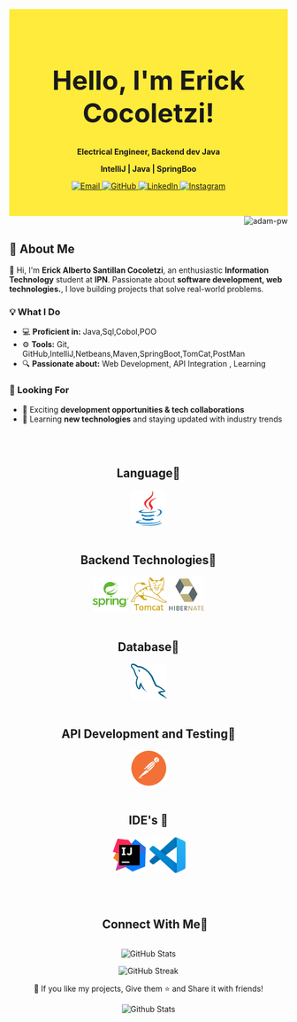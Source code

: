 <!-- Banner -->
<div align="center" style="background-color: #FFEB3B; padding: 2rem 1rem;">
  <h1 style="font-size: 3rem;">Hello, I'm Erick Cocoletzi!</h1>
  <p><strong>Electrical Engineer, Backend dev Java</strong></p>
  <p><strong>IntelliJ | Java | SpringBoo</strong></p>

  <!-- Social Icons -->
  <p>
  <a href="mailto:erickalbertosantillancocoletzi@gmail.com">
  <img src="https://img.icons8.com/ios-filled/40/000000/new-post.png" alt="Email"/>
</a>
    <a href="https://github.com/cocoletzi64" target="_blank">
      <img src="https://img.icons8.com/ios-glyphs/40/000000/github.png" alt="GitHub"/>
    </a>
    <a href="https://www.linkedin.com/in/santillan-cocoletzi-erick-alberto-405881339/" target="_blank">
      <img src="https://img.icons8.com/ios-filled/40/000000/linkedin.png" alt="LinkedIn"/>
    </a>
    <a href="https://www.instagram.com/erick_cocoletzi/o" target="_blank">
      <img src="https://img.icons8.com/ios-filled/40/000000/instagram-new.png" alt="Instagram"/>
    </a>
  </p>
</div>



<!--GIF -->
<div style="display: flex; justify-content: flex-end;">
  <img align="right" src="https://github.com/Adam-pw/Adam-pw/blob/main/animation_500_kxa883sd.gif" alt="adam-pw"   />    
</div>


<!--- About me-->
## 🚀 About Me  

👋 Hi, I'm **Erick Alberto Santillan Cocoletzi**, an enthusiastic **Information Technology** student at **IPN**. Passionate about **software development, web technologies.**, I love building projects that solve real-world problems.  

### 💡 What I Do  
- 💻 **Proficient in:** Java,Sql,Cobol,POO
- ⚙️ **Tools:** Git, GitHub,IntelliJ,Netbeans,Maven,SpringBoot,TomCat,PostMan  
- 🔍 **Passionate about:** Web Development, API Integration , Learning  

### 🚀 Looking For  
- 💼 Exciting **development opportunities & tech collaborations**  
- 📖 Learning **new technologies** and staying updated with industry trends  

<br><br>


<!---Language-->
<div align="center">
  <h2 align="center">Language🚀</h2>
  <img src="https://github.com/devicons/devicon/blob/master/icons/java/java-original.svg" alt="Java" width="65">

</div>
<br>



<!--Backend Tecnologies-->
<div align="center">
  <h2 align="center">Backend Technologies🚀</h2>
  <img src="https://github.com/devicons/devicon/blob/master/icons/spring/spring-original-wordmark.svg?short_path=891fc50" alt="Spring" width="65">
  <img src="https://github.com/devicons/devicon/blob/master/icons/tomcat/tomcat-line-wordmark.svg" alt="TomCat" width="65">
  <img src="https://github.com/devicons/devicon/blob/master/icons/hibernate/hibernate-original-wordmark.svg" alt="Hibernate" width="65">

  
</div>
<br>


<!--Database-->
<div align="center">
  <h2 align="center">Database🚀</h2>
  <img src="https://github.com/devicons/devicon/blob/master/icons/mysql/mysql-original.svg" alt="MySQL" width="65">
</div>
<br>




<!--API Development and Testing-->
<div align="center">
  <h2 align="center">API Development and Testing🚀</h2>
  <img src="https://github.com/devicons/devicon/blob/master/icons/postman/postman-original.svg" alt="postman" width="65">
</div>
<br>


<!--IDE'S-->
<div align="center">
  <h2 align="center">IDE's 🚀</h2>
  <img src="https://github.com/devicons/devicon/blob/master/icons/intellij/intellij-original.svg" alt="Intellij" width="65">
  <img src="https://github.com/devicons/devicon/blob/master/icons/vscode/vscode-original.svg" alt="VsCode" width="65">
  

</div>
<br><br>




<!-- Connect with me TEXT -->
<!--h2 without bottom border-->
<div id="user-content-toc">
  <ul align="center">
    <summary><h2 style="display: inline-block">Connect With Me🤝</h2></summary>
  </ul>
</div>




<!-- Github Stats 1-->
<p align="center">
  <img src="https://github-readme-stats.vercel.app/api?username=cocoletzi64&show_icons=true&title_color=7A7ADB&icon_color=2234AE&text_color=D3D3D3&bg_color=0,000000,130F40&locale=en" alt="GitHub Stats" />
</p>


<!-- Github Stats 2-->
<p align="center">
       <img src="https://github-readme-streak-stats.herokuapp.com/?user=cocoletzi64&background=000000&stroke=130F40&ring=2234AE&fire=D3D3D3&currStreakNum=D3D3D3&sideNums=D3D3D3&currStreakLabel=D3D3D3&sideLabels=D3D3D3&dates=D3D3D3" alt="GitHub Streak" />


<!--FOOTER-->
<p align="center">🤍 If you like my projects, Give them ⭐ and Share it with friends!</p>


<!--Footer GIF-->
<p align="center">
    <img src="https://raw.githubusercontent.com/bornmay/bornmay/Update/svg/Bottom.svg" alt="Github Stats" />
</p>






